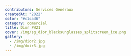 ```yaml
---
contributors: Services Généraux
createdAt: "2022"
color: "#c1cad6"
category: comercial
title: Dior FW21
cover: /img/sg_dior_blacksunglasses_splitscreen_ice.png
gallery:
  - /img/dior2.jpg
  - /img/doir3.jpg
---
```

